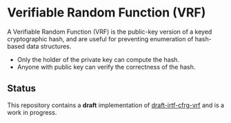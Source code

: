 # Verifiable Random Function (VRF)

A Verifiable Random Function (VRF) is the public-key version of a keyed
cryptographic hash, and are useful for preventing enumeration of hash-based
data structures.  

- Only the holder of the private key can compute the hash.
- Anyone with public key can verify the correctness of the hash.  

## Status
This repository contains a **draft** implementation of 
[draft-irtf-cfrg-vrf](https://datatracker.ietf.org/doc/draft-irtf-cfrg-vrf/)
and is a work in progress.

